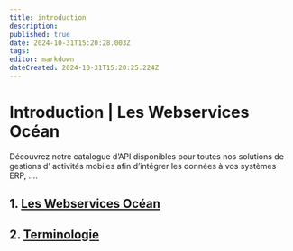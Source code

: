 ```yaml
---
title: introduction
description: 
published: true
date: 2024-10-31T15:20:28.003Z
tags: 
editor: markdown
dateCreated: 2024-10-31T15:20:25.224Z
---
```


# Introduction | Les Webservices Océan

Découvrez notre catalogue d’API disponibles pour toutes nos solutions de gestions d’ activités mobiles afin d’intégrer les données à vos systèmes ERP, ….

## 1. [Les Webservices Océan](introduction/les-webservices-ocean.md)

## 2. [Terminologie](introduction/terminologie.md)